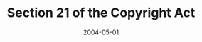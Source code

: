 ---
title: "Section 21 of the Copyright Act"
date: 2004-05-01
draft: false
weight: 40
exceptions:
- info52a
jurisdictions:
- HU
score: 2
description: "This exception allows for the reproduction by way of photocopying or by other similar means on paper or other media of the like. Rightholders are entitled to an appropriate remuneration with regard to private copying. Reproduction of sheet music, entire books and entire issues of periodicals is expressly excluded in Section 35(1)." 
beneficiaries:
- any user
purposes: 
- not specified (however, remuneration due in regard to private copying)
usage:
- reproduction
subjectmatter:
- works
- performances
- phonograms
- film fixations
- broadcasts
- press publications
compensation:
- compensation required according to Section 20 of the Act
attribution: 
- no attribution required
otherConditions: 
- sheet music, entire books and entire issues of periodicals are excluded from the scope of the exception
remarks: "Section 33 (1) of the law limits the applicability of exceptions and limitations to published works only."
link: https://www.hipo.gov.hu/sites/default/files/szjt_lxxvi_1999_en_rev_1.pdf
---